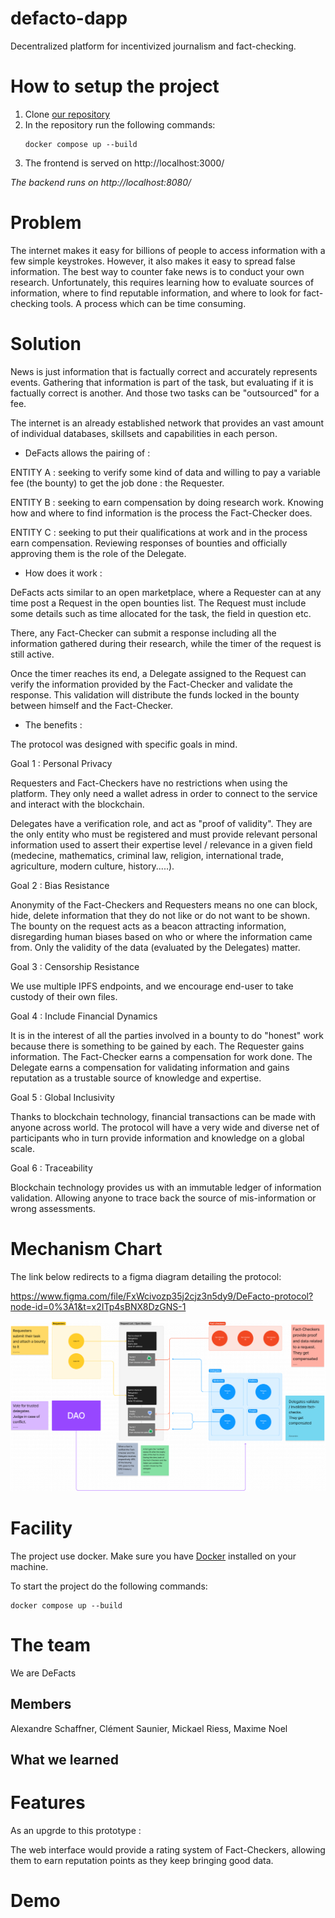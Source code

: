 # defacto-dapp
Decentralized platform for incentivized journalism and fact-checking.

# How to setup the project
1) Clone [our repository][0]
2) In the repository run the following commands:
    ```
    docker compose up --build
    ```
3) The frontend is served on http://localhost:3000/

*The backend runs on http://localhost:8080/*

# Problem
The internet makes it easy for billions of people to access information with a few simple keystrokes. However, it also makes it easy to spread false information.
The best way to counter fake news is to conduct your own research.
Unfortunately, this requires learning  how to evaluate sources of information, where to find reputable information, and where to look for fact-checking tools. A process which can be time consuming.


# Solution

News is just information that is factually correct and accurately represents events. Gathering that information is part of the task, but evaluating if it is factually correct is another. And those two tasks can be "outsourced" for a fee.

The internet is an already established network that provides an vast amount of individual databases, skillsets and capabilities in each person.

- DeFacts allows the pairing of :

 ENTITY A : seeking to verify some kind of data and willing to pay a variable fee (the bounty) to get the job done : the Requester.

ENTITY B : seeking to earn compensation by doing research work. Knowing how and where to find information is the process the Fact-Checker does.

ENTITY C : seeking to put their qualifications at work and in the process earn compensation. Reviewing responses of bounties and officially approving them is the role of the Delegate.

- How does it work : 

DeFacts acts similar to an open marketplace, where a Requester can at any time post a Request in the open bounties list.
The Request must include some details such as time allocated for the task, the field in question etc.

There, any Fact-Checker can submit a response including all the information gathered during their research, while the timer of the request is still active.

Once the timer reaches its end, a Delegate assigned to the Request can verify the information provided by the Fact-Checker and validate the response. This validation will distribute the funds locked in the bounty between himself and the Fact-Checker.

- The benefits :

The protocol was designed with specific goals in mind.

Goal 1 : Personal Privacy 

Requesters and Fact-Checkers have no restrictions when using the platform. They only need a wallet adress in order to connect to the service and interact with the blockchain.

Delegates have a verification role, and act as "proof of validity". They are the only entity who must be registered and must provide relevant personal information used to assert their expertise level / relevance in a given field (medecine, mathematics, criminal law, religion, international trade, agriculture, modern culture, history.....).

Goal 2 : Bias Resistance

Anonymity of the Fact-Checkers and Requesters means no one can block, hide, delete information that they do not like or do not want to be shown. The bounty on the request acts as a beacon attracting information, disregarding human biases based on who or where the information came from. Only the validity of the data (evaluated by the Delegates) matter.

Goal 3 : Censorship Resistance

We use multiple IPFS endpoints, and we encourage end-user to take custody of their own files.

Goal 4 : Include Financial Dynamics

It is in the interest of all the parties involved in a bounty to do "honest" work because there is something to be gained by each.
The Requester gains information.
The Fact-Checker earns a compensation for work done.
The Delegate earns a compensation for validating information and gains reputation as a trustable source of knowledge and expertise.

Goal 5 : Global Inclusivity

Thanks to blockchain technology, financial transactions can be made with anyone across world. The protocol will have a very wide and diverse net of participants who in turn provide information and knowledge on a global scale.

Goal 6 : Traceability

Blockchain technology provides us with an immutable ledger of information validation. Allowing anyone to trace back the source of mis-information or wrong assessments.


# Mechanism Chart

The link below redirects to a figma diagram detailing the protocol: 


https://www.figma.com/file/FxWcivozp35j2cjz3n5dy9/DeFacto-protocol?node-id=0%3A1&t=x2ITp4sBNX8DzGNS-1

<img title="a title" alt="Alt text" src="./Diagram.png">




# Facility
The project use docker. Make sure you have [Docker][1] installed on your machine.

To start the project do the following commands:
```
docker compose up --build
``` 
# The team
We are DeFacts

## Members
Alexandre Schaffner, Clément Saunier, Mickael Riess, Maxime Noel

## What we learned

# Features

As an upgrde to this prototype :

The web interface would provide a rating system of Fact-Checkers, allowing them to earn reputation points as they keep bringing good data.

# Demo

[0]: git@github.com:clement4saunier/defacto-dapp.git
[1]: https://docs.docker.com/engine/install/
